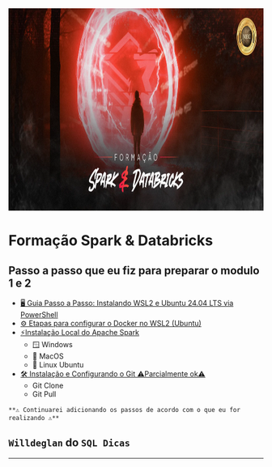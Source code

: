 <img src="img/formacao.png" alt="" width="1100" height="400">

# Formação Spark & Databricks

## Passo a passo que eu fiz para preparar o modulo 1 e 2
- [🖥️ Guia Passo a Passo: Instalando WSL2 e Ubuntu 24.04 LTS via PowerShell](mds/1.Instalando_WSL2_e_Ubuntu.md)
- [⚙️ Etapas para configurar o Docker no WSL2 (Ubuntu)](mds/2.install_docker.md)
- [⚡Instalação Local do Apache Spark](mds/aulas/1.Install_Local_Apache_Spark.md)
  - 🪟 Windows
  - 🍎 MacOS
  - 🐧 Linux Ubuntu
- [🛠️ Instalação e Configurando o Git ⚠️Parcialmente ok⚠️](mds/3.instalar_clonar_edit_public_github.md)
  - Git Clone
  - Git Pull

  
```
**⚠️ Continuarei adicionando os passos de acordo com o que eu for realizando ⚠️**
```

## `Willdeglan` do `SQL Dicas`

----------------------------------------------------------------------------------------------
